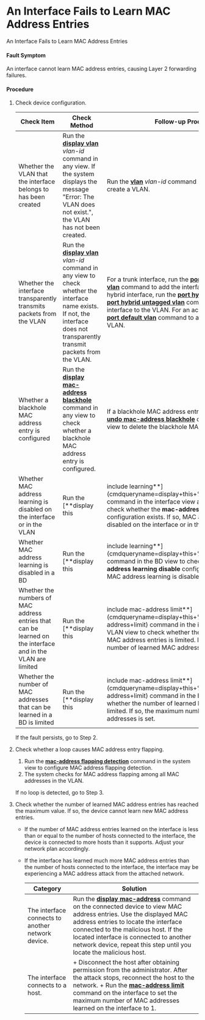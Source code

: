 An Interface Fails to Learn MAC Address Entries
===============================================

An Interface Fails to Learn MAC Address Entries

#### Fault Symptom

An interface cannot learn MAC address entries, causing Layer 2 forwarding failures.


#### Procedure

1. Check device configuration.
   
   
   
   | Check Item | Check Method | Follow-up Procedure |
   | --- | --- | --- |
   | Whether the VLAN that the interface belongs to has been created | Run the [**display vlan**](cmdqueryname=display+vlan) *vlan-id* command in any view. If the system displays the message "Error: The VLAN does not exist.", the VLAN has not been created. | Run the [**vlan**](cmdqueryname=vlan) *vlan-id* command in the system view to create a VLAN. |
   | Whether the interface transparently transmits packets from the VLAN | Run the [**display vlan**](cmdqueryname=display+vlan) *vlan-id* command in any view to check whether the interface name exists. If not, the interface does not transparently transmit packets from the VLAN. | For a trunk interface, run the [**port trunk allow-pass vlan**](cmdqueryname=port+trunk+allow-pass+vlan) command to add the interface to the VLAN.  For a hybrid interface, run the [**port hybrid tagged vlan**](cmdqueryname=port+hybrid+tagged+vlan) or [**port hybrid untagged vlan**](cmdqueryname=port+hybrid+untagged+vlan) command to add the interface to the VLAN.  For an access interface, run the [**port default vlan**](cmdqueryname=port+default+vlan) command to add the interface to the VLAN. |
   | Whether a blackhole MAC address entry is configured | Run the [**display mac-address blackhole**](cmdqueryname=display+mac-address+blackhole) command in any view to check whether a blackhole MAC address entry is configured. | If a blackhole MAC address entry is displayed, run the [**undo mac-address blackhole**](cmdqueryname=undo+mac-address+blackhole) command in the system view to delete the blackhole MAC address entry. |
   | Whether MAC address learning is disabled on the interface or in the VLAN | Run the [**display this | include learning**](cmdqueryname=display+this+%7C+include+learning) command in the interface view and VLAN view to check whether the **mac-address learning disable** configuration exists. If so, MAC address learning is disabled on the interface or in the VLAN. | Run the [**undo mac-address learning disable**](cmdqueryname=undo+mac-address+learning+disable) command in the interface view or VLAN view to enable MAC address learning. |
   | Whether MAC address learning is disabled in a BD | Run the [**display this | include learning**](cmdqueryname=display+this+%7C+include+learning) command in the BD view to check whether the **mac-address learning disable** configuration exists. If so, MAC address learning is disabled in the BD. | Run the [**undo mac-address learning disable**](cmdqueryname=undo+mac-address+learning+disable) command in the BD view to enable MAC address learning. |
   | Whether the numbers of MAC address entries that can be learned on the interface and in the VLAN are limited | Run the [**display this | include mac-address limit**](cmdqueryname=display+this+%7C+include+mac-address+limit) command in the interface view and VLAN view to check whether the number of learned MAC address entries is limited. If so, the maximum number of learned MAC address entries is set. | * Run the [**mac-address limit**](cmdqueryname=mac-address+limit) command in the interface view or VLAN view to increase the maximum number of learned MAC address entries. * Run the [**undo mac-address limit**](cmdqueryname=undo+mac-address+limit) command in the interface view or VLAN view to remove the MAC address learning limit. |
   | Whether the number of MAC addresses that can be learned in a BD is limited | Run the [**display this | include mac-address limit**](cmdqueryname=display+this+%7C+include+mac-address+limit) command in the BD view to check whether the number of learned MAC addresses is limited. If so, the maximum number of learned MAC addresses is set. | * Run the [**mac-address limit**](cmdqueryname=mac-address+limit) command in the BD view to increase the maximum number of learned MAC addresses. * Run the [**undo mac-address limit**](cmdqueryname=undo+mac-address+limit) command in the BD view to remove the MAC address learning limit. |
   
   If the fault persists, go to Step 2.
2. Check whether a loop causes MAC address entry flapping.
   
   
   1. Run the [**mac-address flapping detection**](cmdqueryname=mac-address+flapping+detection) command in the system view to configure MAC address flapping detection.
   2. The system checks for MAC address flapping among all MAC addresses in the VLAN.
   
   If no loop is detected, go to Step 3.
3. Check whether the number of learned MAC address entries has reached the maximum value. If so, the device cannot learn new MAC address entries.
   
   
   * If the number of MAC address entries learned on the interface is less than or equal to the number of hosts connected to the interface, the device is connected to more hosts than it supports. Adjust your network plan accordingly.
   * If the interface has learned much more MAC address entries than the number of hosts connected to the interface, the interface may be experiencing a MAC address attack from the attached network.
     
     | Category | Solution |
     | --- | --- |
     | The interface connects to another network device. | Run the [**display mac-address**](cmdqueryname=display+mac-address) command on the connected device to view MAC address entries. Use the displayed MAC address entries to locate the interface connected to the malicious host. If the located interface is connected to another network device, repeat this step until you locate the malicious host. |
     | The interface connects to a host. | + Disconnect the host after obtaining permission from the administrator. After the attack stops, reconnect the host to the network. + Run the [**mac-address limit**](cmdqueryname=mac-address+limit) command on the interface to set the maximum number of MAC addresses learned on the interface to 1. |